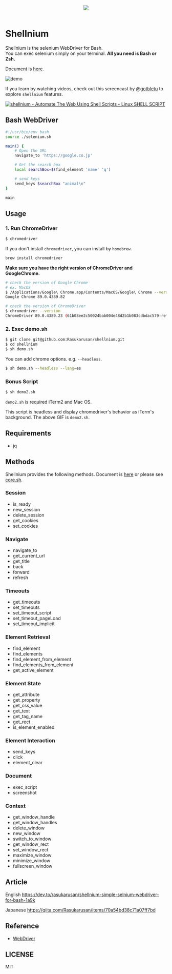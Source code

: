 <p align="center">
<img widht="500" height="auto" src="https://user-images.githubusercontent.com/17779386/112637471-8a785780-8e81-11eb-898f-c51e9deaba15.png">
<br />

<img alt="" src="https://flat.badgen.net/github/stars/Rasukarusan/shellnium">
<a aria-label="License" href="https://github.com/Rasukarusan/shellnium/blob/master/LICENSE">
  <img alt="" src="https://flat.badgen.net/github/license/Rasukarusan/shellnium">
</a>
</p>

# Shellnium

Shellnium is the selenium WebDriver for Bash.  
You can exec selenium simply on your terminal.
**All you need is Bash or Zsh.**  

Document is <a href="https://shellnium-site.vercel.app" target="_blank">here</a>.

![demo](https://user-images.githubusercontent.com/17779386/85990922-aacbd080-ba2d-11ea-8e88-cc9b79075b31.gif)

If you learn by watching videos, check out this screencast by [@gotbletu](https://github.com/gotbletu) to explore `shellnium` features.

[![shellnium - Automate The Web Using Shell Scripts - Linux SHELL SCRIPT](https://img.youtube.com/vi/Q10dcPjmRTI/0.jpg)](https://www.youtube.com/watch?v=Q10dcPjmRTI)

## Bash WebDriver

```sh
#!/usr/bin/env bash
source ./selenium.sh

main() {
    # Open the URL
    navigate_to 'https://google.co.jp'

    # Get the search box
    local searchBox=$(find_element 'name' 'q')

    # send keys
    send_keys $searchBox "animal\n"
}

main
```

## Usage

### 1. Run ChromeDriver
```sh
$ chromedriver
```
If you don't install `chromedriver`, you can install by `homebrew`.
```sh
brew install chromedriver
```

**Make sure you have the right version of ChromeDriver and GoogleChrome.**
```sh
# check the version of Google Chrome
# ex. MacOS
$ /Applications/Google\ Chrome.app/Contents/MacOS/Google\ Chrome --version
Google Chrome 89.0.4389.82

# check the version of ChromeDriver
$ chromedriver --version
ChromeDriver 89.0.4389.23 (61b08ee2c50024bab004e48d2b1b083cdbdac579-refs/branch-heads/4389@{#294})
```

### 2. Exec demo.sh
```sh
$ git clone git@github.com:Rasukarusan/shellnium.git
$ cd shellnium
$ sh demo.sh
```

You can add chrome options. e.g. `--headless`.
```sh
$ sh demo.sh --headless --lang=es
```

### Bonus Script
```sh
$ sh demo2.sh
```
`demo2.sh` is required iTerm2 and Mac OS.

This script is headless and display chromedriver's behavior as iTerm's background.
The above GIF is `demo2.sh`.


## Requirements

- jq

## Methods

Shellnium provides the following methods.
Document is [here](https://github.com/Rasukarusan/shellnium/blob/master/doc.md) or please see [core.sh](https://github.com/Rasukarusan/shellnium/blob/master/lib/core.sh).

### Session

- is_ready
- new_session
- delete_session
- get_cookies
- set_cookies

### Navigate

- navigate_to
- get_current_url
- get_title
- back
- forward
- refresh

### Timeouts

- get_timeouts
- set_timeouts
- set_timeout_script
- set_timeout_pageLoad
- set_timeout_implicit

### Element Retrieval

- find_element
- find_elements
- find_element_from_element
- find_elements_from_element
- get_active_element

### Element State

- get_attribute
- get_property
- get_css_value
- get_text
- get_tag_name
- get_rect
- is_element_enabled

### Element Interaction

- send_keys
- click
- element_clear

### Document

- exec_script
- screenshot

### Context

- get_window_handle
- get_window_handles
- delete_window
- new_window
- switch_to_window
- get_window_rect
- set_window_rect
- maximize_window
- minimize_window
- fullscreen_window

## Article

English
https://dev.to/rasukarusan/shellnium-simple-selnium-webdriver-for-bash-1a9k

Japanese
https://qiita.com/Rasukarusan/items/70a54bd38c71a07ff7bd

## Reference

- [WebDriver](https://www.w3.org/TR/webdriver/)

## LICENSE

MIT
